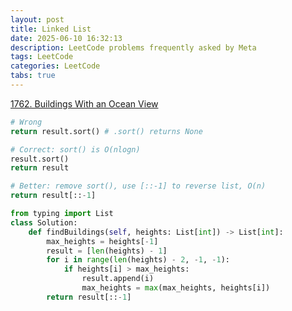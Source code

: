 ```yaml
---
layout: post
title: Linked List
date: 2025-06-10 16:32:13
description: LeetCode problems frequently asked by Meta
tags: LeetCode
categories: LeetCode
tabs: true
---
```

[1762. Buildings With an Ocean View](https://leetcode.com/problems/buildings-with-an-ocean-view/description/?envType=company&envId=facebook&favoriteSlug=facebook-thirty-days)

```python
# Wrong
return result.sort() # .sort() returns None

# Correct: sort() is O(nlogn)
result.sort()
return result

# Better: remove sort(), use [::-1] to reverse list, O(n)
return result[::-1]

```


```python
from typing import List
class Solution:
    def findBuildings(self, heights: List[int]) -> List[int]:
        max_heights = heights[-1]
        result = [len(heights) - 1]
        for i in range(len(heights) - 2, -1, -1):
            if heights[i] > max_heights:
                result.append(i)
                max_heights = max(max_heights, heights[i])
        return result[::-1]
```
